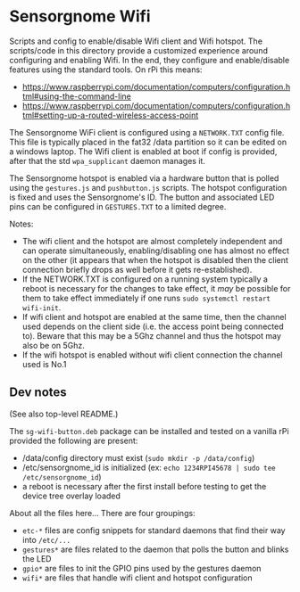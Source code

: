Sensorgnome Wifi
================

Scripts and config to enable/disable Wifi client and Wifi hotspot.
The scripts/code in this directory provide a customized experience around configuring
and enabling Wifi. In the end, they configure and enable/disable features using the
standard tools. On rPi this means:
- https://www.raspberrypi.com/documentation/computers/configuration.html#using-the-command-line
- https://www.raspberrypi.com/documentation/computers/configuration.html#setting-up-a-routed-wireless-access-point

The Sensorgnome WiFi client is configured using a `NETWORK.TXT` config file. This file is
typically placed in the fat32 /data partition so it can be edited on a windows laptop.
The Wifi client is enabled at boot if config is provided, after that the std `wpa_supplicant`
daemon manages it.

The Sensorgnome hotspot is enabled via a hardware button that is polled using the `gestures.js`
and `pushbutton.js` scripts. The hotspot configuration is fixed and uses the Sensorgnome's ID.
The button and associated LED pins can be configured in `GESTURES.TXT` to a limited degree.

Notes:
- The wifi client and the hotspot are almost completely independent and can operate simultaneously,
  enabling/disabling one has almost no effect on the other (it appears that when the hotspot is
  disabled then the client connection briefly drops as well before it gets re-established).
- If the NETWORK.TXT is configured on a running system typically a reboot is necessary for the
  changes to take effect, it _may_ be possible for them to take effect immediately if one runs
  `sudo systemctl restart wifi-init`.
- If wifi client and hotspot are enabled at the same time, then the channel used depends on the
  client side (i.e. the access point being connected to). Beware that this may be a 5Ghz channel
  and thus the hotspot may also be on 5Ghz.
- If the wifi hotspot is enabled without wifi client connection the channel used is No.1

Dev notes
---------
(See also top-level README.)

The `sg-wifi-button.deb` package can be installed and tested on a vanilla rPi provided the following
are present:
- /data/config directory must exist (`sudo mkdir -p /data/config`)
- /etc/sensorgnome_id is initialized (ex: `echo 1234RPI45678 | sudo tee /etc/sensorgnome_id`)
- a reboot is necessary after the first install before testing to get the device tree overlay loaded

About all the files here... There are four groupings:
- `etc-*` files are config snippets for standard daemons that find their way into `/etc/...`
- `gestures*` are files related to the daemon that polls the button and blinks the LED
- `gpio*` are files to init the GPIO pins used by the gestures daemon
- `wifi*` are files that handle wifi client and hotspot configuration
